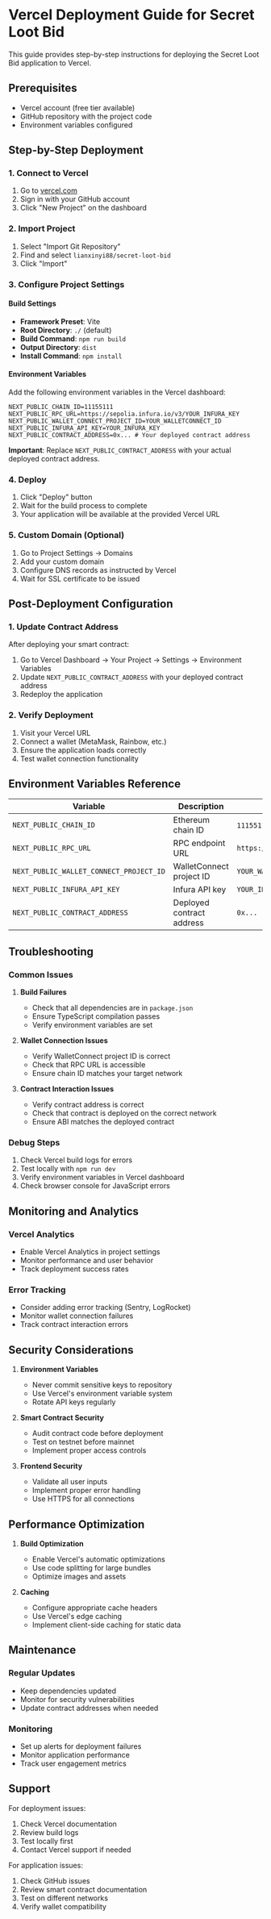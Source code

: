 # Vercel Deployment Guide for Secret Loot Bid

This guide provides step-by-step instructions for deploying the Secret Loot Bid application to Vercel.

## Prerequisites

- Vercel account (free tier available)
- GitHub repository with the project code
- Environment variables configured

## Step-by-Step Deployment

### 1. Connect to Vercel

1. Go to [vercel.com](https://vercel.com)
2. Sign in with your GitHub account
3. Click "New Project" on the dashboard

### 2. Import Project

1. Select "Import Git Repository"
2. Find and select `lianxinyi88/secret-loot-bid`
3. Click "Import"

### 3. Configure Project Settings

#### Build Settings
- **Framework Preset**: Vite
- **Root Directory**: `./` (default)
- **Build Command**: `npm run build`
- **Output Directory**: `dist`
- **Install Command**: `npm install`

#### Environment Variables
Add the following environment variables in the Vercel dashboard:

```
NEXT_PUBLIC_CHAIN_ID=11155111
NEXT_PUBLIC_RPC_URL=https://sepolia.infura.io/v3/YOUR_INFURA_KEY
NEXT_PUBLIC_WALLET_CONNECT_PROJECT_ID=YOUR_WALLETCONNECT_ID
NEXT_PUBLIC_INFURA_API_KEY=YOUR_INFURA_KEY
NEXT_PUBLIC_CONTRACT_ADDRESS=0x... # Your deployed contract address
```

**Important**: Replace `NEXT_PUBLIC_CONTRACT_ADDRESS` with your actual deployed contract address.

### 4. Deploy

1. Click "Deploy" button
2. Wait for the build process to complete
3. Your application will be available at the provided Vercel URL

### 5. Custom Domain (Optional)

1. Go to Project Settings → Domains
2. Add your custom domain
3. Configure DNS records as instructed by Vercel
4. Wait for SSL certificate to be issued

## Post-Deployment Configuration

### 1. Update Contract Address

After deploying your smart contract:

1. Go to Vercel Dashboard → Your Project → Settings → Environment Variables
2. Update `NEXT_PUBLIC_CONTRACT_ADDRESS` with your deployed contract address
3. Redeploy the application

### 2. Verify Deployment

1. Visit your Vercel URL
2. Connect a wallet (MetaMask, Rainbow, etc.)
3. Ensure the application loads correctly
4. Test wallet connection functionality

## Environment Variables Reference

| Variable | Description | Example Value |
|----------|-------------|---------------|
| `NEXT_PUBLIC_CHAIN_ID` | Ethereum chain ID | `11155111` (Sepolia) |
| `NEXT_PUBLIC_RPC_URL` | RPC endpoint URL | `https://sepolia.infura.io/v3/YOUR_KEY` |
| `NEXT_PUBLIC_WALLET_CONNECT_PROJECT_ID` | WalletConnect project ID | `YOUR_WALLETCONNECT_ID` |
| `NEXT_PUBLIC_INFURA_API_KEY` | Infura API key | `YOUR_INFURA_KEY` |
| `NEXT_PUBLIC_CONTRACT_ADDRESS` | Deployed contract address | `0x...` |

## Troubleshooting

### Common Issues

1. **Build Failures**
   - Check that all dependencies are in `package.json`
   - Ensure TypeScript compilation passes
   - Verify environment variables are set

2. **Wallet Connection Issues**
   - Verify WalletConnect project ID is correct
   - Check that RPC URL is accessible
   - Ensure chain ID matches your target network

3. **Contract Interaction Issues**
   - Verify contract address is correct
   - Check that contract is deployed on the correct network
   - Ensure ABI matches the deployed contract

### Debug Steps

1. Check Vercel build logs for errors
2. Test locally with `npm run dev`
3. Verify environment variables in Vercel dashboard
4. Check browser console for JavaScript errors

## Monitoring and Analytics

### Vercel Analytics
- Enable Vercel Analytics in project settings
- Monitor performance and user behavior
- Track deployment success rates

### Error Tracking
- Consider adding error tracking (Sentry, LogRocket)
- Monitor wallet connection failures
- Track contract interaction errors

## Security Considerations

1. **Environment Variables**
   - Never commit sensitive keys to repository
   - Use Vercel's environment variable system
   - Rotate API keys regularly

2. **Smart Contract Security**
   - Audit contract code before deployment
   - Test on testnet before mainnet
   - Implement proper access controls

3. **Frontend Security**
   - Validate all user inputs
   - Implement proper error handling
   - Use HTTPS for all connections

## Performance Optimization

1. **Build Optimization**
   - Enable Vercel's automatic optimizations
   - Use code splitting for large bundles
   - Optimize images and assets

2. **Caching**
   - Configure appropriate cache headers
   - Use Vercel's edge caching
   - Implement client-side caching for static data

## Maintenance

### Regular Updates
- Keep dependencies updated
- Monitor for security vulnerabilities
- Update contract addresses when needed

### Monitoring
- Set up alerts for deployment failures
- Monitor application performance
- Track user engagement metrics

## Support

For deployment issues:
1. Check Vercel documentation
2. Review build logs
3. Test locally first
4. Contact Vercel support if needed

For application issues:
1. Check GitHub issues
2. Review smart contract documentation
3. Test on different networks
4. Verify wallet compatibility
